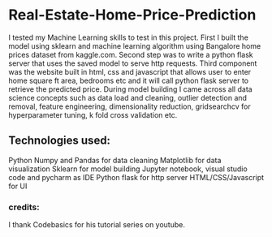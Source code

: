 # Real-Estate-Home-Price-Prediction
I tested my Machine Learning skills to test in this project.
First I built the model using sklearn and machine learning algorithm using Bangalore home prices dataset from kaggle.com. 
Second step was to write a python flask server that uses the saved model to serve http requests. 
Third component was the website built in html, css and javascript that allows user to enter home square ft area, bedrooms etc and it will call python flask server to retrieve the predicted price. 
During model building I came across all data science concepts such as data load and cleaning, outlier detection and removal, feature engineering, dimensionality reduction, gridsearchcv for hyperparameter tuning, k fold cross validation etc.

<h2>Technologies used:</h2>
Python
Numpy and Pandas for data cleaning
Matplotlib for data visualization
Sklearn for model building
Jupyter notebook, visual studio code and pycharm as IDE
Python flask for http server
HTML/CSS/Javascript for UI

<h3>credits:</h3>
I thank Codebasics for his tutorial series on youtube.

